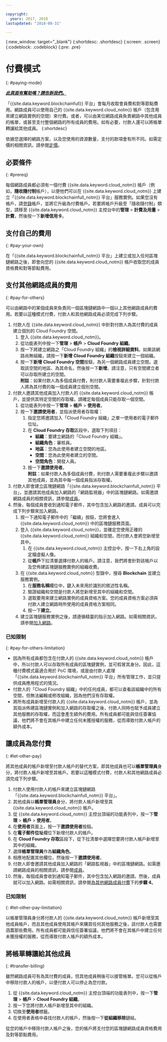 ```yaml
---

copyright:
  years: 2017, 2018
lastupdated: "2018-08-31"

---
```


{:new_window: target="_blank"}
{:shortdesc: .shortdesc}
{:screen: .screen}
{:codeblock: .codeblock}
{:pre: .pre}

# 付費模式
{: #paying-mode}


***[此頁面有幫助嗎？請告訴我們。](https://www.surveygizmo.com/s3/4501493/IBM-Blockchain-Documentation)***


「{{site.data.keyword.blockchainfull}} 平台」會每月收取會員費和對等節點費用。網路成員可以使用自己的 {{site.data.keyword.cloud_notm}} 帳戶（包含用來建立網路實例的空間）來付費。或者，可以由某位網路成員負責網路中其他成員的帳單，或甚至支付整個網路的所有成員的費用。如有必要，付款人還可以將帳單轉讓給其他成員。
{:shortdesc}

依據您選擇的網路方案，以及您使用的資源數量，支付的款項會有所不同。如需定價的相關資訊，請參閱[定價](pricing.html)。

## 必要條件
{: #prereq}

每個網路成員都必須有一個付費 {{site.data.keyword.cloud_notm}} 帳戶（例如，**隨收隨付制**帳戶），以便他們可以在 {{site.data.keyword.cloud_notm}} 上建立「{{site.data.keyword.blockchainfull_notm}} 平台」服務實例。如果您沒有帳戶，請[登錄](https://console.bluemix.net/registration/)帳戶，並將它升級為付費帳戶。若要將帳戶升級至「隨收隨付制」類型，請移至 {{site.data.keyword.cloud_notm}} 主控台中的**管理** > **計費及用量** > **計費**，然後按一下**新增信用卡**。


## 支付自己的費用
{: #pay-your-own}

在「{{site.data.keyword.blockchainfull_notm}} 平台」上建立或加入任何區塊鏈網路之後，即會向您的 {{site.data.keyword.cloud_notm}} 帳戶收取您的成員資格費和對等節點費用。


## 支付其他網路成員的費用
{: #pay-for-others}

可以由網路中的某個成員來負責同一個區塊鏈網路中一個以上其他網路成員的費用。若要以這種模式付費，付款人和其他網路成員必須完成下列步驟。

1. 付款人在 {{site.data.keyword.cloud_notm}} 中針對付款人為其付費的成員建立個別的 Cloud Foundry 空間。
   1. 登入 {{site.data.keyword.cloud_notm}}。
   2. 從功能表列中按一下**管理** > **帳戶** > **Cloud Foundry 組織**。
   3. 按一下將建立網路之「Cloud Foundry 組織」的**檢視詳細資料**。如果該網路尚無組織，請按一下**新增 Cloud Foundry 組織**按鈕來建立一個組織。
   4. 按一下**新增 Cloud Foundry 空間**按鈕，為另一個網路成員建立空間。選取該空間的地區、為其命名，然後按一下**新增**。請注意，只有空間建立者可以存取所建立的空間。  
   **附註**：如果付款人為多個成員付費，則付款人需要重複此步驟，針對付款人將為其付費的每一個成員建立個別空間。
2. 付款人邀請其他成員加入付款人的 {{site.data.keyword.cloud_notm}} 帳戶，並提供其特定空間的存取權。請確定每個成員只能存取一個空間。
   1. 從功能表列中按一下**管理** > **帳戶** > **使用者**。  
   2. 按一下**邀請使用者**，並指派使用者存取權：
      1. 指定您將邀請加入「Cloud Foundry 組織」之單一使用者的電子郵件位址。
      2. 在 **Cloud Foundry 存取**區段中，選取下列項目：
         - **組織**：要建立網路的「Cloud Foundry 組織」。
         - **組織角色**：審核員。
         - **地區**：您為此使用者建立空間的地區。
         - **空間**：您為此使用者建立的空間。
         - **空間角色**：開發人員。
      3. 按一下**邀請使用者**。  
   **附註**：如果付款人為多個成員付費，則付款人需要重複此步驟以邀請其他成員，並為其中每一個成員指派存取權。
3. 付款人即會建立區塊鏈網路「{{site.data.keyword.blockchainfull_notm}} 平台」，並邀請其他成員加入網路的「網路監視器」中的區塊鏈網路。如需邀請網路成員的相關資訊，請參閱[成員](https://console.bluemix.net/docs/services/blockchain/v10_dashboard.html#members)。
4. 然後，每個成員會收到通知電子郵件，其中包含加入網路的邀請。成員可以完成下列步驟來加入網路。
   1. 按一下通知電子郵件中的「繼續」按鈕，您將會進入 {{site.data.keyword.cloud_notm}} 中的區塊鏈服務頁面。
   2. 登入 {{site.data.keyword.cloud_notm}}，並確定您使用正確的 {{site.data.keyword.cloud_notm}} 組織和空間，而付款人會將您新增至其中。
      1. 在 {{site.data.keyword.cloud_notm}} 主控台中，按一下右上角的設定檔虛擬人像。
      2. 從**帳戶**下拉清單選擇付款人的帳戶。請注意，我們將會針對該帳戶以及您佈建區塊鏈服務實例的組織收費。  
   3. 在 {{site.data.keyword.cloud_notm}} 型錄中，搜尋 **Blockchain** 並建立服務實例。
      1. 在**服務名稱**欄位中，鍵入未來用於識別的敘述性名稱。
      2. 驗證組織和空間是付款人將您新增至其中的組織和空間。
      3. 選取要用來建立網路實例的成員資格方案。您的成員資格方案必須與付款人建立網路時所使用的成員資格方案相同。
      4. 按一下**建立**。
   4. 建立區塊鏈服務實例之後，請遵循精靈的指示加入網路。如需相關資訊，請參閱[加入網路](https://console.bluemix.net/docs/services/blockchain/get_start.html#joining-a-network)。

### 已知限制
{: #pay-for-others-limitation}
- 因為所有成員都包含在付款人的 {{site.data.keyword.cloud_notm}} 帳戶中，所以付款人可以存取所有成員的區塊鏈實例，並可假冒其身分。因此，這種付費模式最適合用於 PoC 環境，或是由付款人處理「{{site.data.keyword.blockchainfull_notm}} 平台」所有管理工作，並只提供成員應用程式的情況。  
- 付款人的「Cloud Foundry 組織」中的任何成員，都可以查看該組織中的所有空間，但無法編輯或修改組織，因為他們沒有存取權。  
- 將所有成員新增至付款人的 {{site.data.keyword.cloud_notm}} 帳戶，並為其指派佈建區塊鏈實例和加入網路的存取權之後，付款人同時也賦予成員建立其他服務的存取權，而這會產生額外的費用。所有成員都可能與信任簽署協議，他們將不會在其帳戶中建立任何未獲授權的服務，從而導致付款人帳戶的額外成本。  

## 讓成員為您付費
{: #let-other-pay}

將其他成員的帳戶新增至付款人帳戶的替代方案，即其他成員也可以**帳單管理員**身分，將付款人帳戶新增至其帳戶。若要以這種模式付費，付款人和其他網路成員必須完成下列步驟。

1. 付款人使用付款人的帳戶來建立區塊鏈網路「{{site.data.keyword.blockchainfull_notm}} 平台」。
2. 其他成員以**帳單管理員**身分，將付款人帳戶新增至其 {{site.data.keyword.cloud_notm}} 帳戶。
  1. 從 {{site.data.keyword.cloud_notm}} 主控台頂端的功能表列中，按一下**管理** > **帳戶** > **使用者**。
  2. 在**使用者**頁面上，按一下**邀請使用者**按鈕。
  3. 在**電子郵件位址**欄位下新增付款人的帳戶。
  4. 在 **Cloud Foundry 存取**區段下，從下拉清單中選擇您要將付款人帳戶新增至其中的組織。
  5. 選擇**帳單管理員**作為**組織角色**。
  6. 相應地配置其他欄位，然後按一下**邀請使用者**。  
3. 付款人即會邀請其他成員加入網路的「網路監視器」中的區塊鏈網路。如需邀請網路成員的相關資訊，請參閱[成員](https://console.bluemix.net/docs/services/blockchain/v10_dashboard.html#members)。
4. 然後，每個成員會收到通知電子郵件，其中包含加入網路的邀請。然後，成員就可以加入網路。如需相關資訊，請參閱[為其他網路成員付費](#pay-for-others)下的**步驟 4**。

### 已知限制
{: #let-other-pay-limitation}

以帳單管理員身分將付款人的 {{site.data.keyword.cloud_notm}} 帳戶新增至其他成員帳戶，而且其他成員使用其帳戶來購買任何其他服務之後，該付款人也需要涵蓋那些費用。所有成員都可能與信任簽署協議，他們將不會在其帳戶中建立任何未獲授權的服務，從而導致付款人帳戶的額外成本。  


## 將帳單轉讓給其他成員
{: #transfer-billing}

雖然網路成員可有為其付費的成員，但其他成員稍後可以接管帳單。您可以從帳戶中移除付款人的帳戶，以便付款人可以停止為您付款。

1. 從 {{site.data.keyword.cloud_notm}} 主控台頂端的功能表列中，按一下**管理** > **帳戶** > **Cloud Foundry 組織**。
2. 按一下您將付款人帳戶新增至其中的組織。
3. 切換至**使用者**標籤。
4. 在使用者表格中尋找付款人的帳戶，然後按一下**從組織移除**鏈結。

從您的帳戶中移除付款人帳戶之後，您的帳戶將支付您的區塊鏈網路成員資格費用及對等節點費用。
